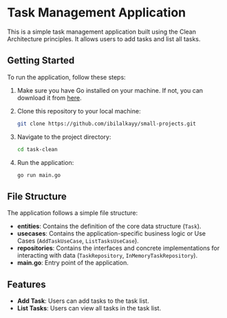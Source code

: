 # Task Management Application

This is a simple task management application built using the Clean Architecture principles. It allows users to add tasks and list all tasks.

## Getting Started

To run the application, follow these steps:

1. Make sure you have Go installed on your machine. If not, you can download it from [here](https://golang.org/dl/).

2. Clone this repository to your local machine:

    ```bash
    git clone https://github.com/ibilalkayy/small-projects.git
    ```

3. Navigate to the project directory:

    ```bash
    cd task-clean
    ```

4. Run the application:

    ```bash
    go run main.go
    ```

## File Structure

The application follows a simple file structure:

- **entities**: Contains the definition of the core data structure (`Task`).
- **usecases**: Contains the application-specific business logic or Use Cases (`AddTaskUseCase`, `ListTasksUseCase`).
- **repositories**: Contains the interfaces and concrete implementations for interacting with data (`TaskRepository`, `InMemoryTaskRepository`).
- **main.go**: Entry point of the application.

## Features

- **Add Task**: Users can add tasks to the task list.
- **List Tasks**: Users can view all tasks in the task list.
